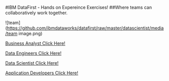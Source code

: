 #IBM DataFirst - Hands on Expereince Exercises!
##Where teams can collaboratively work together.


![team](https://github.com/ibmdataworks/datafirst/raw/master/datascientist/media/team image.png)


[Business Analyst Click Here!](https://github.com/ibmdataworks/datafirst/raw/master/businessanalyst/ "Data Click Scientist Here!")

[Data Engineers Click Here!](https://github.com/ibmdataworks/datafirst/raw/master/dataengineer/ "Data Click Scientist Here!")

[Data Scientist Click Here!](https://github.com/ibmdataworks/datafirst/raw/master/datascientist/ "Data Click Scientist Here!")

[Application Developers Click Here!](https://github.com/ibmdataworks/datafirst/raw/master/appdeveloper/ "Data Click Scientist Here!")


